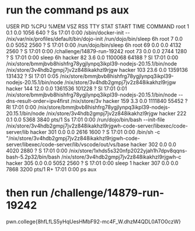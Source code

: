 # run the command ps aux 

USER         PID %CPU %MEM    VSZ   RSS TTY      STAT START   TIME COMMAND
root           1  0.1  0.0   1056   640 ?        Ss   17:01   0:00 /sbin/docker-init -- /nix/var/nix/profiles/default/bin/dojo-init /run/dojo/bin/sleep 6h
root           7  0.0  0.0   5052  2560 ?        S    17:01   0:00 /run/dojo/bin/sleep 6h
root          69  0.0  0.0   4132  2560 ?        S    17:01   0:00 /challenge/14879-run-19242
root          73  0.0  0.0   2744  1280 ?        S    17:01   0:00 sleep 6h
hacker        82  3.6  0.0 1100068 64188 ?       Sl   17:01   0:00 /nix/store/bmmjbvb8hishfrg78ygjlynpq3ikpl39-nodejs-20.15.1/bin/node /nix/store/3v4hdb2gmpj7jv2z848ikakhzl9rjgw
hacker       103 23.6  0.0 1359136 131432 ?      Sl   17:01   0:05 /nix/store/bmmjbvb8hishfrg78ygjlynpq3ikpl39-nodejs-20.15.1/bin/node /nix/store/3v4hdb2gmpj7jv2z848ikakhzl9rjgw
hacker       144 12.0  0.0 1361536 101228 ?      Sl   17:01   0:01 /nix/store/bmmjbvb8hishfrg78ygjlynpq3ikpl39-nodejs-20.15.1/bin/node --dns-result-order=ipv4first /nix/store/3v
hacker       159  3.3  0.0 1111840 55452 ?       Rl   17:01   0:00 /nix/store/bmmjbvb8hishfrg78ygjlynpq3ikpl39-nodejs-20.15.1/bin/node /nix/store/3v4hdb2gmpj7jv2z848ikakhzl9rjgw
hacker       222  0.1  0.0   5368  3840 pts/1    Ss   17:01   0:00 /run/dojo/bin/bash --init-file /nix/store/3v4hdb2gmpj7jv2z848ikakhzl9rjgwh-code-server/libexec/code-server/lib
hacker       301  0.0  0.0   2616  1600 ?        S    17:01   0:00 /bin/sh -c "/nix/store/3v4hdb2gmpj7jv2z848ikakhzl9rjgwh-code-server/libexec/code-server/lib/vscode/out/vs/base
hacker       302  0.0  0.0   4020  2880 ?        S    17:01   0:00 /nix/store/1xhds5s320nfp2022yjah1h7dpv8qqns-bash-5.2p32/bin/bash /nix/store/3v4hdb2gmpj7jv2z848ikakhzl9rjgwh-c
hacker       305  0.0  0.0   5052  2560 ?        S    17:01   0:00 sleep 1
hacker       307  0.0  0.0   7868  3200 pts/1    R+   17:01   0:00 ps aux
 # then run  /challenge/14879-run-19242
pwn.college{8hfLfLS5yHqUesHMbF92-mc4F_W.dhzM4QDL0ATO0czW}
